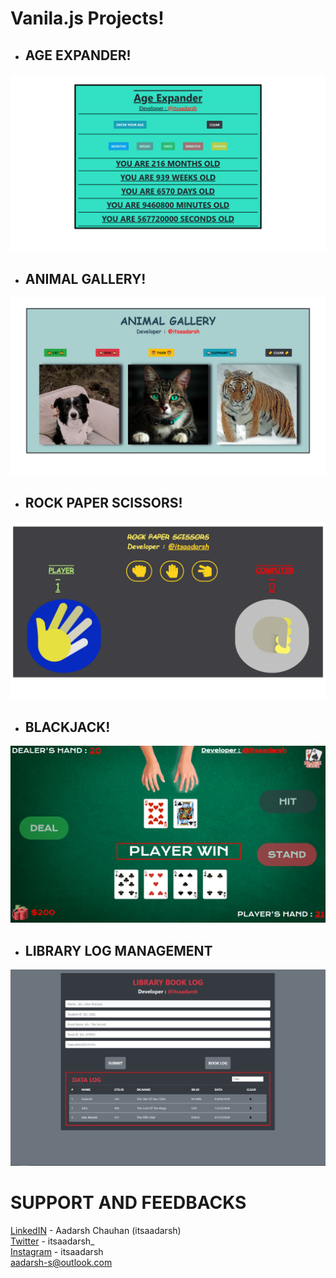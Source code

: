 # Vanila.js Projects!  
* ## **AGE EXPANDER!**  
![](img/ae.png)  
* ## **ANIMAL GALLERY!**  
![](img/ag.png)
* ## **ROCK PAPER SCISSORS!**  
![](img/rps.png)  
* ## **BLACKJACK!**  
![](img/bj.png) 
* ## **LIBRARY LOG MANAGEMENT**  
![](img/liblog.JPG)  
# SUPPORT AND FEEDBACKS
[LinkedIN](https://www.linkedin.com/in/itsaadarsh/ "Linkedin") - Aadarsh Chauhan (itsaadarsh)  
[Twitter](https://www.twitter.com/itsaadarsh_ "Twitter") - itsaadarsh_  
[Instagram](https://www.instagram.com/itsaadarsh/ "@itsaadarsh") - itsaadarsh  
aadarsh-s@outlook.com
